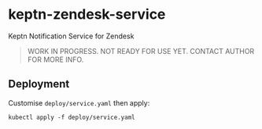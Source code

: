 # keptn-zendesk-service
Keptn Notification Service for Zendesk

> WORK IN PROGRESS. NOT READY FOR USE YET. CONTACT AUTHOR FOR MORE INFO.

## Deployment
Customise `deploy/service.yaml` then apply:
```
kubectl apply -f deploy/service.yaml
```
